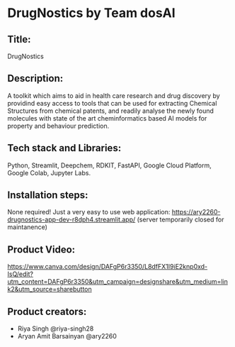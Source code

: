 # DrugNostics by Team dosAI

## Title: 
DrugNostics

## Description: 
A toolkit which aims to aid in health care research and drug discovery by providind easy access to tools that can be used for extracting Chemical Structures from chemical patents, and readily analyse the newly found molecules with state of the art cheminformatics based AI models for property and behaviour prediction.

## Tech stack and Libraries: 
Python, Streamlit, Deepchem, RDKIT, FastAPI, Google Cloud Platform, Google Colab, Jupyter Labs.

## Installation steps: 
None required! Just a very easy to use web application: https://ary2260-drugnostics-app-dev-r8dph4.streamlit.app/
(server temporarily closed for maintanence)

## Product Video:
https://www.canva.com/design/DAFgP6r3350/L8dfFX1I9iE2knp0xd-IsQ/edit?utm_content=DAFgP6r3350&utm_campaign=designshare&utm_medium=link2&utm_source=sharebutton

## Product creators:
- Riya Singh @riya-singh28
- Aryan Amit Barsainyan @ary2260
